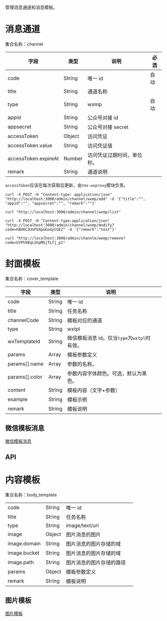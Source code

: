 管理消息通道和消息模板。

# 消息通道

集合名称：channel

| 字段                 | 类型   | 说明                       | 必选 |
| -------------------- | ------ | -------------------------- | ---- |
| code                 | String | 唯一 id                    | 自动 |
| title                | String | 通道名称                   |      |
| type                 | String | wxmp                       | 自动 |
| appid                | String | 公众号对接 id              |      |
| appsecret            | String | 公众号对接 secret          |      |
| accessToken          | Object | 访问凭证                   |      |
| accessToken.value    | String | 访问凭证值                 |      |
| accessToken.expireAt | Number | 访问凭证过期时间，单位秒。 |      |
| remark               | String | 通道说明                   |      |

`accessToken`应该在每次获取后更新，由`tms-wxproxy`模块负责。

```
curl -X POST -H "Content-type: application/json" "http://localhost:3000/admin/channel/wxmp/add" -d '{"title":"", "appid":"", "appsecret":"", "remark":""}'
```

```
curl "http://localhost:3000/admin/channel/wxmp/list"
```

```
curl -X POST -H "Content-type:application/json" "http://localhost:3000/admin/channel/wxmp/modify?code=hB46C3UnFUXpGGodyCGEZ" -d '{"remark":"test"}'
```

```
curl "http://localhost:3000/admin/channle/wxmp/remove?code=UYPh98qLShpMGjTLfj_p2"
```

# 封面模板

集合名称：cover_template

| 字段           | 类型   | 说明                                         |     |
| -------------- | ------ | -------------------------------------------- | --- |
| code           | String | 唯一 id                                      |     |
| title          | String | 任务名称                                     |     |
| channelCode    | String | 模板对应的通道                               |     |
| type           | String | wxtpl                                        |     |
| wxTemplateId   | String | 微信模板消息 id。仅当`type`为`wxtpl`时有效。 |     |
| params         | Array  | 模板参数定义                                 |     |
| params[].name  | Array  | 参数的名称。                                 |     |
| params[].color | Array  | 参数内容字体颜色。可选，默认为黑色。         |     |
| content        | String | 模板内容（文字+参数）                        |     |
| example        | String | 模板示例                                     |     |
| remark         | String | 模板说明                                     |     |

## 微信模板消息

[微信模板消息](微信模板消息.md)

## API

# 内容模板

集合名称：body_template

|              |        |                          |     |
| ------------ | ------ | ------------------------ | --- |
| code         | String | 唯一 id                  |     |
| title        | String | 任务名称                 |     |
| type         | String | image/text/url           |     |
| image        | Object | 图片消息的图片           |     |
| image.domain | String | 图片消息的图片存储的域   |     |
| image.bucket | String | 图片消息的图片存储的域   |     |
| image.path   | String | 图片消息的图片存储的路径 |     |
| params       | Object | 模板参数定义             |     |
| remark       | String | 模板说明                 |     |

## 图片模板

[图片模板](图片消息模板.md)
